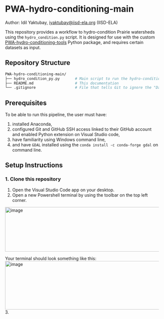 # PWA-hydro-conditioning-main
Author: Idil Yaktubay, iyaktubay@iisd-ela.org (IISD-ELA)

This repository provides a workflow to hydro-condition Prairie watersheds using the ```hydro_condition.py``` script. It is designed for use with the custom [PWA-hydro-conditioning-tools](https://github.com/IISD-ELA/PWA-hydro-conditioning-tools) Python package, and requires certain datasets as input.

## Repository Structure
```bash
PWA-hydro-conditioning-main/                  
├── hydro_condition_py.py       # Main script to run the hydro-conditioning pipeline
├── README.md                   # This documentation
└── .gitignore                  # File that tells Git to ignore the "Data" folder created by the user

```

## Prerequisites
To be able to run this pipeline, the user must have: 
1) installed Anaconda,
2) configured Git and GitHub SSH access linked to their GitHub account and enabled Python extension on Visual Studio code,
3) have familiarity using Windows command line,
4) and have ```GDAL``` installed using the ```conda install -c conda-forge gdal``` on command line.

## Setup Instructions
### 1. Clone this repository
1. Open the Visual Studio Code app on your desktop.
2. Open a new Powershell terminal by using the toolbar on the top left corner.
<img width="604" height="146" alt="image" src="https://github.com/user-attachments/assets/d3960591-8bfb-49e4-8c2c-9ad2cfa8a521" />

Your terminal should look something like this:
<img width="774" height="159" alt="image" src="https://github.com/user-attachments/assets/6c2e96e4-fb07-4790-b710-70f393fbacd4" />
3. 

